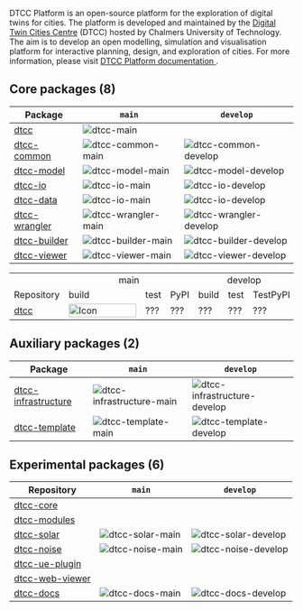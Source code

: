 DTCC Platform is an open-source platform for the exploration of
digital twins for cities. The platform is developed and maintained by
the [Digital Twin Cities Centre](https://dtcc.chalmers.se/) (DTCC)
hosted by Chalmers University of Technology. The aim is to develop an
open modelling, simulation and visualisation platform for interactive
planning, design, and exploration of cities. For more information, please visit [DTCC Platform documentation
](https://platform.dtcc.chalmers.se/).

## Core packages (8)

| Package | `main` | `develop` |
|---------|--------|-----------|
| [dtcc](https://github.com/dtcc-platform/dtcc) | ![dtcc-main](https://github.com/dtcc-platform/dtcc/actions/workflows/ci-build-tests.yml/badge.svg?branch=main) |  |
| [dtcc-common](https://github.com/dtcc-platform/dtcc-common) | ![dtcc-common-main](https://github.com/dtcc-platform/dtcc-common/actions/workflows/ci.yml/badge.svg?branch=main) | ![dtcc-common-develop](https://github.com/dtcc-platform/dtcc-common/actions/workflows/ci.yml/badge.svg?branch=develop) |
| [dtcc-model](https://github.com/dtcc-platform/dtcc-model) | ![dtcc-model-main](https://github.com/dtcc-platform/dtcc-model/actions/workflows/ci.yml/badge.svg?branch=main) | ![dtcc-model-develop](https://github.com/dtcc-platform/dtcc-model/actions/workflows/ci.yml/badge.svg?branch=develop) |
| [dtcc-io](https://github.com/dtcc-platform/dtcc-io) | ![dtcc-io-main](https://github.com/dtcc-platform/dtcc-io/actions/workflows/ci.yml/badge.svg?branch=main) | ![dtcc-io-develop](https://github.com/dtcc-platform/dtcc-io/actions/workflows/ci.yml/badge.svg?branch=develop) |
| [dtcc-data](https://github.com/dtcc-platform/dtcc-data) | ![dtcc-io-main](https://github.com/dtcc-platform/dtcc-io/actions/workflows/ci.yml/badge.svg?branch=main) | ![dtcc-io-develop](https://github.com/dtcc-platform/dtcc-io/actions/workflows/ci.yml/badge.svg?branch=develop) |
| [dtcc-wrangler](https://github.com/dtcc-platform/dtcc-wrangler) | ![dtcc-wrangler-main](https://github.com/dtcc-platform/dtcc-wrangler/actions/workflows/ci.yml/badge.svg?branch=main) | ![dtcc-wrangler-develop](https://github.com/dtcc-platform/dtcc-wrangler/actions/workflows/ci.yml/badge.svg?branch=develop) |
| [dtcc-builder](https://github.com/dtcc-platform/dtcc-builder) | ![dtcc-builder-main](https://github.com/dtcc-platform/dtcc-builder/actions/workflows/ci.yml/badge.svg?branch=main) | ![dtcc-builder-develop](https://github.com/dtcc-platform/dtcc-builder/actions/workflows/ci.yml/badge.svg?branch=develop) |
| [dtcc-viewer](https://github.com/dtcc-platform/dtcc-viewer) | ![dtcc-viewer-main](https://github.com/dtcc-platform/dtcc-viewer/actions/workflows/ci.yml/badge.svg?branch=main) | ![dtcc-viewer-develop](https://github.com/dtcc-platform/dtcc-viewer/actions/workflows/ci.yml/badge.svg?branch=develop) |

<table>
  <tr>
    <td></td> <!-- New cell in header row -->
    <td colspan="3" align="center">main</td>
    <td colspan="3" align="center">develop</td>
  </tr>
  <tr>
    <td>Repository</td> <!-- New cell in first data row -->
    <td>build</td>
    <td>test</td>
    <td>PyPI</td>
    <td>build</td>
    <td>test</td>
    <td>TestPyPI</td>
  </tr>
  <!-- Additional rows should also start with a new cell for the new column -->
  <!-- Example of an additional row -->
  <tr>
    <td><a href="https://github.com/dtcc-platform/dtcc">dtcc</a></td> <!-- New cell in additional row -->
    <td>  <img src="https://github.com/dtcc-platform/dtcc/actions/workflows/ci-build-tests.yml/badge.svg?branch=main" alt="Icon Description" width="120" height="24"></td> <!-- Other cells for this row -->
    <td>???</td>
    <td>???</td>
    <td>???</td>
    <td>???</td>
    <td>???</td>
    <!-- Continue adding cells to match the total number of columns -->
  </tr>
</table>


## Auxiliary packages (2)

| Package | `main` | `develop` |
|---------|--------|-----------|
| [dtcc-infrastructure](https://github.com/dtcc-platform/dtcc-infrastructure) | ![dtcc-infrastructure-main](https://github.com/dtcc-platform/dtcc-infrastructure/actions/workflows/ci.yml/badge.svg?branch=main) | ![dtcc-infrastructure-develop](https://github.com/dtcc-platform/dtcc-infrastructure/actions/workflows/ci.yml/badge.svg?branch=develop) |
| [dtcc-template](https://github.com/dtcc-platform/dtcc-template) | ![dtcc-template-main](https://github.com/dtcc-platform/dtcc-template/actions/workflows/ci.yml/badge.svg?branch=main) | ![dtcc-template-develop](https://github.com/dtcc-platform/dtcc-template/actions/workflows/ci.yml/badge.svg?branch=develop) |

## Experimental packages (6)

| Repository   | `main` | `develop` |
|--------------|--------|-----------|
| [dtcc-core](https://github.com/dtcc-platform/dtcc-core) | | |
| [dtcc-modules](https://github.com/dtcc-platform/dtcc-modules) | | |
| [dtcc-solar](https://github.com/dtcc-platform/dtcc-solar) | ![dtcc-solar-main](https://github.com/dtcc-platform/dtcc-solar/actions/workflows/ci.yml/badge.svg?branch=main) | ![dtcc-solar-develop](https://github.com/dtcc-platform/dtcc-solar/actions/workflows/ci.yml/badge.svg?branch=develop) |
| [dtcc-noise](https://github.com/dtcc-platform/dtcc-noise) | ![dtcc-noise-main](https://github.com/dtcc-platform/dtcc-noise/actions/workflows/ci.yml/badge.svg?branch=main) | ![dtcc-noise-develop](https://github.com/dtcc-platform/dtcc-noise/actions/workflows/ci.yml/badge.svg?branch=develop) |
| [dtcc-ue-plugin](https://github.com/dtcc-platform/dtcc-ue-plugin) | | |
| [dtcc-web-viewer](https://github.com/dtcc-platform/dtcc-web-viewer) | | |
| [dtcc-docs](https://github.com/dtcc-platform/dtcc-docs) | ![dtcc-docs-main](https://github.com/dtcc-platform/dtcc-docs/actions/workflows/ci.yml/badge.svg?branch=main) | ![dtcc-docs-develop](https://github.com/dtcc-platform/dtcc-docs/actions/workflows/ci.yml/badge.svg?branch=develop) |


